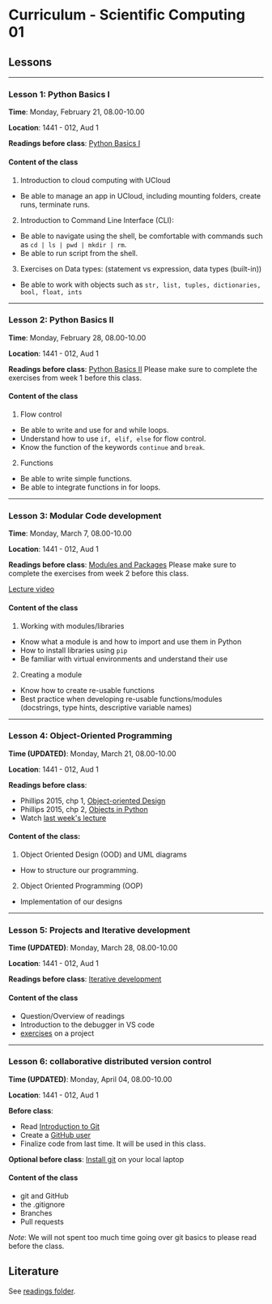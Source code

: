 # Curriculum - Scientific Computing 01


## Lessons
---



### Lesson 1: Python Basics I
<!-- IM -->

**Time**: Monday, February 21, 08.00-10.00

**Location**: 1441 - 012, Aud 1

**Readings before class**: [Python Basics I](https://github.com/CHCAA-EDUX/scientific-computing-01/blob/main/readings/class1_basics1.md)

#### Content of the class

1) Introduction to cloud computing with UCloud

 -  Be able to manage an app in UCloud, including mounting folders, create runs, terminate runs.

2) Introduction to Command Line Interface (CLI):
 -  Be able to navigate using the shell, be comfortable with commands such as ` cd | ls | pwd | mkdir | rm `.
 - Be able to run script from the shell.

3) Exercises on Data types: (statement vs expression, data types (built-in))
- Be able to work with objects such as `str, list, tuples, dictionaries, bool, float, ints`

---
<!--
#### After the class the student should be able to:
1) Be able to manage an app in UCloud, including mounting folders, create runs, terminate runs.

2) Be able to navigate using the shell, be comfortable with commands such as ` cd | ls | pwd | mkdir | rm `. Be able to run script from the shell.


3) Be able to work with objects such as `str, list, tuples, dictionaries, bool, float, ints`

-->
<!-- Error messages -->

### Lesson 2: Python Basics II

<!-- Lasse -->

**Time**: Monday, February 28, 08.00-10.00

**Location**: 1441 - 012, Aud 1

**Readings before class**:
[Python Basics II](https://github.com/CHCAA-EDUX/scientific-computing-01/blob/main/readings/class2_basics2.md)
Please make sure to complete the exercises from week 1 before this class.
<!-- Links til inspiration:
* https://github.com/CHCAA-EDUX/Programming-for-the-Humanities-E21/blob/main/lessons/flow_control.md
* https://github.com/CHCAA-EDUX/Scientific-Computing-Workshop-E21/blob/main/day-1-oop/day-1.2-afternoon.md
 -->

#### Content of the class
1) Flow control
- Be able to write and use for and while loops.
- Understand how to use `if, elif, else` for flow control.
- Know the function of the keywords `continue` and `break`.

2) Functions
- Be able to write simple functions.
- Be able to integrate functions in for loops.


---

### Lesson 3: Modular Code development
<!-- Lasse -->
<!-- IM kan ikke være der -->
**Time**: Monday, March 7, 08.00-10.00

**Location**: 1441 - 012, Aud 1

**Readings before class**:
[Modules and Packages](https://github.com/CHCAA-EDUX/scientific-computing-01/blob/main/readings/class3_modules.md)
Please make sure to complete the exercises from week 2 before this class.

[Lecture video](https://youtu.be/-zNK3N-hYyg)

#### Content of the class
1) Working with modules/libraries
- Know what a module is and how to import and use them in Python
- How to install libraries using `pip`
- Be familiar with virtual environments and understand their use

2) Creating a module
- Know how to create re-usable functions
- Best practice when developing re-usable functions/modules (docstrings, type hints, descriptive variable names)

<!-- import i R -->


<!-- prøv at load en pakke der ikke er installeret -> error -> gå i terminal -> pip install -> snak om nice med requirements.txt og venvs.. Giver mindre mening på ucloud, mere lokalt

best practice med modules: docstrings, type hints, iterative development (små funktioner)
modules: os, time, numpy (pandas)
virtual environments (step by step guide)
-->

---

### Lesson 4: Object-Oriented Programming
<!-- IM -->
**Time (UPDATED)**: Monday, March 21, 08.00-10.00

**Location**: 1441 - 012, Aud 1

**Readings before class**:
- Phillips 2015, chp 1, [Object-oriented Design](https://github.com/CHCAA-EDUX/scientific-computing-01/blob/main/readings/Phillipos-2015-OOP-01.pdf)
- Phillips 2015, chp 2, [Objects in Python](https://github.com/CHCAA-EDUX/scientific-computing-01/blob/main/readings/Phillipos-2015-OOP-02.pdf)
- Watch [last week's lecture](https://youtu.be/-zNK3N-hYyg)

#### Content of the class:
1) Object Oriented Design (OOD) and UML diagrams
 - How to structure our programming.

2) Object Oriented Programming (OOP)
-  Implementation of our designs

<!-- https://python.astrotech.io/design-patterns/uml/class-diagram.html -->
<!-- * Agent-based models -->

---
### Lesson 5: Projects and Iterative development
<!-- kenneth -->

**Time (UPDATED)**: Monday, March 28, 08.00-10.00

**Location**: 1441 - 012, Aud 1

**Readings before class**: [Iterative development](readings/class4_iterative_devolopment.md)

#### Content of the class

* Question/Overview of readings
* Introduction to the debugger in VS code
* [exercises](classes/class5.md) on a project

<!-- Plan:  -->
---

### Lesson 6: collaborative distributed version control
<!-- kenneth -->

**Time (UPDATED)**: Monday, April 04, 08.00-10.00

**Location**: 1441 - 012, Aud 1

**Before class**:
- Read [Introduction to Git](https://github.com/CHCAA-EDUX/scientific-computing-01/blob/main/readings/introduction-to-git.md)
- Create a [GitHub user](https://www.google.com/url?sa=t&rct=j&q=&esrc=s&source=web&cd=&ved=2ahUKEwig2fnl_JL2AhUNPuwKHSCRAlsQFnoECAcQAQ&url=https%3A%2F%2Fgithub.com%2Fjoin&usg=AOvVaw0H9TK-nu7JfXaoNeNMgJEk)
- Finalize code from last time. It will be used in this class.

**Optional before class**: [Install git](https://docs.github.com/en/get-started/quickstart/set-up-git) on your local laptop


#### Content of the class

* git and GitHub
* the .gitignore
* Branches
* Pull requests

*Note*: We will not spent too much time going over git basics to please read before the class.


## Literature
See [readings folder](https://github.com/CHCAA-EDUX/scientific-computing-01/tree/main/readings).

<!-- https://github.com/CHCAA-EDUX/Scientific-Computing-Workshop-E21/blob/main/day-1-oop/day-1.1-morning.md -->


<!-- ### Missing topics

* data structures
* 2d vs nd
* code style
  Automated testing -->
